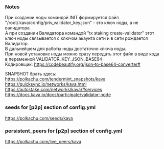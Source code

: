 ### Notes
При создании ноды командой INIT формируется файл "/root/.kava/config/priv_validator_key.json" - это ключ ноды, а не валидатора.</br>
А при создании Валидатора командой "tx staking create-validator" этот ключ ноды связывается с ключом акаунта сети и в сети рождается Валидатор.</br>
В дальнейшем для работы ноды достаточно ключа ноды.</br>
При новой установке ноды можно сразу передать этот файл в виде кода в переменной VALIDATOR_KEY_JSON_BASE64</br>
Кодировщик: https://codebeautify.org/json-to-base64-converter#<p>
SNAPSHOT брать здесь:</br>
https://polkachu.com/tendermint_snapshots/kava</br>
https://quicksync.io/networks/kava.html</br>
https://autostake.com/networks/kava/#services</br>
https://docs.kava.io/docs/participate/validator-node</br>


### seeds for [p2p] section of config.yml
https://polkachu.com/seeds/kava

### persistent_peers for [p2p] section of config.yml
https://polkachu.com/live_peers/kava

